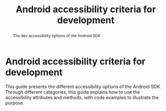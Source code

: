 ﻿---
title: "Android accessibility criteria for development"
abstract: "The dev accessibility options of the Android SDK"
---

# Android accessibility criteria for development

This guide presents the different accessibility options of the Android SDK. Through different categories, this guide explains how to use the accessibility attributes and methods, with code examples to illustrate the purpose.